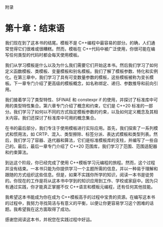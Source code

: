 附录

# 第十章：结束语

我们现在到了这本书的结尾。模板不是 C++编程中最容易的部分。的确，人们通常觉得它们很难或很糟糕。然而，模板在 C++代码中被广泛使用，你很可能在编写任何类型的代码时都会每天使用模板。

我们从学习模板是什么以及为什么我们需要它们开始这本书。然后我们学习了如何定义函数模板、类模板、变量模板和别名模板。我们了解了模板参数、特化和实例化。在第三章中，我们学习了具有可变数量参数的模板，这些模板被称为变长模板。下一章专门介绍了更高级的模板概念，如名称绑定、递归、参数推导和前向引用。

我们接着学习了类型特性、SFINAE 和 constexpr if 的使用，并探讨了标准库中可用的类型特性集合。第六章专门介绍了概念和约束，它们是 C++20 标准的一部分。我们学习了如何以不同的方式指定模板参数的约束，以及如何定义概念及其相关内容。我们还探讨了标准库中可用的概念集合。

在书的最后部分，我们专注于使用模板进行实际应用。首先，我们探索了一系列模式和惯用法，如 CRTP、混入、类型擦除、标签分派、表达式模板和类型列表。然后，我们学习了容器、迭代器和算法，它们是标准模板库的支柱，并编写了一些自己的。最后，最后一章专门介绍了 C++20 范围库，我们学习了范围、范围适配器和约束算法。

到达这个阶段，你已经完成了使用 C++模板学习元编程的旅程。然而，这个过程并没有结束。一本书只能为你提供学习一个主题所需的信息，并以一种易于理解和跟随的方式组织这些信息。但是，如果不实践你所学的知识，阅读一本书是徒劳的。你现在的工作是将从这本书中学到的知识应用到工作、学校或家庭中。因为只有通过实践，你才能真正掌握不仅 C++语言和模板元编程，还有任何其他技能。

我希望这本书能成为你在成为 C++模板高手的过程中宝贵的资源。在编写这本书的过程中，我努力寻找简洁与有意义的平衡，以便让你更容易学习这个困难的话题。我希望我在这方面取得了成功。

感谢您阅读这本书，并祝您在实践过程中好运。
